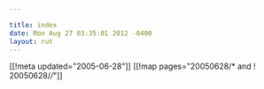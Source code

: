 ```yaml
---

title: index
date: Mon Aug 27 03:35:01 2012 -0400
layout: rut
---
```


[[!meta updated="2005-06-28"]]
[[!map pages="20050628/* and ! 20050628/*/*"]]
